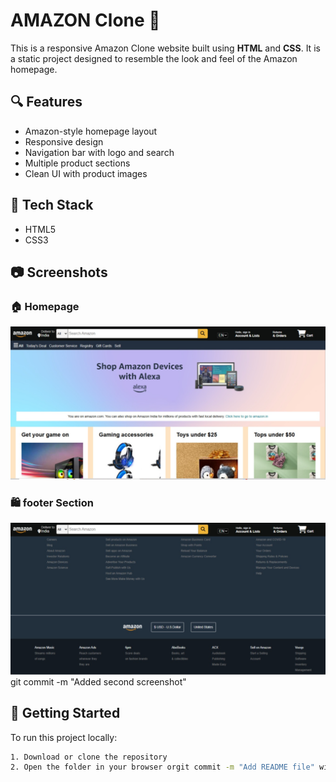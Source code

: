 # AMAZON Clone 🛒

This is a responsive Amazon Clone website built using **HTML** and **CSS**. It is a static project designed to resemble the look and feel of the Amazon homepage.

## 🔍 Features

- Amazon-style homepage layout
- Responsive design
- Navigation bar with logo and search
- Multiple product sections
- Clean UI with product images

## 📁 Tech Stack

- HTML5
- CSS3

## 📷 Screenshots

### 🏠 Homepage

![Homepage Screenshot](https://raw.githubusercontent.com/Saksham-sh/AMAZON-clone/dcb162d3bea78484ef8c4c3783d4b6116bdfa2b2/Amazon1.png)

### 🛍️ footer Section

![Product Section Screenshot](https://raw.githubusercontent.com/Saksham-sh/AMAZON-clone/dcb162d3bea78484ef8c4c3783d4b6116bdfa2b2/Amazon2.png)git commit -m "Added second screenshot"

## 🚀 Getting Started

To run this project locally:

```bash
1. Download or clone the repository
2. Open the folder in your browser orgit commit -m "Add README file" with Live Server in VS Code
```
